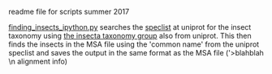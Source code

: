 readme file for scripts summer 2017

[finding_insects_ipython.py](https://github.com/semccomas/scripts_summer17/blob/master/finding_insects_ipython.py) searches the [speclist](http://www.uniprot.org/docs/speclist) at uniprot for
the insect taxonomy using [the insecta taxonomy group](http://www.uniprot.org/taxonomy/?query=ancestor%3a50557) also from uniprot. This then finds the insects in the MSA file using the 'common
name' from the uniprot speclist and saves the output in the same format as the MSA file ('>blahblah \n alignment info)
